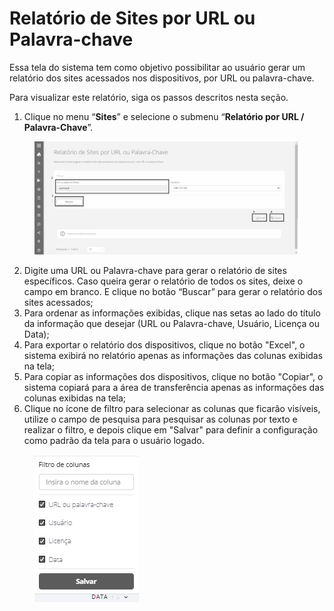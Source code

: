 # Relatório de Sites por URL ou Palavra-chave

Essa tela do sistema tem como objetivo possibilitar ao usuário gerar um relatório dos sites acessados nos dispositivos, por URL ou palavra-chave.

Para visualizar este relatório, siga os passos descritos nesta seção.

1. Clique no menu “**Sites**” e selecione o submenu “**Relatório por URL / Palavra-Chave**”.

<figure><img src="../../../.gitbook/assets/image (53).png" alt=""><figcaption></figcaption></figure>

2. Digite uma URL ou Palavra-chave para gerar o relatório de sites específicos. Caso queira gerar o relatório de todos os sites, deixe o campo em branco. E clique no botão “Buscar” para gerar o relatório dos sites acessados;
3. Para ordenar as informações exibidas, clique nas setas ao lado do título da informação que desejar (URL ou Palavra-chave, Usuário, Licença ou Data);
4. Para exportar o relatório dos dispositivos, clique no botão "Excel", o sistema exibirá no relatório apenas as informações das colunas exibidas na tela;
5. Para copiar as informações dos dispositivos, clique no botão "Copiar", o sistema copiará para a área de transferência apenas as informações das colunas exibidas na tela;
6. Clique no ícone de filtro para selecionar as colunas que ficarão visíveis, utilize o campo de pesquisa para pesquisar as colunas por texto e realizar o filtro, e depois clique em "Salvar" para definir a configuração como padrão da tela para o usuário logado.&#x20;

<figure><img src="../../../.gitbook/assets/image (312).png" alt=""><figcaption></figcaption></figure>
